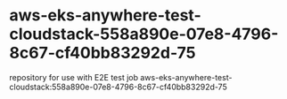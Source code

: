 # aws-eks-anywhere-test-cloudstack-558a890e-07e8-4796-8c67-cf40bb83292d-75
repository for use with E2E test job aws-eks-anywhere-test-cloudstack:558a890e-07e8-4796-8c67-cf40bb83292d-75
